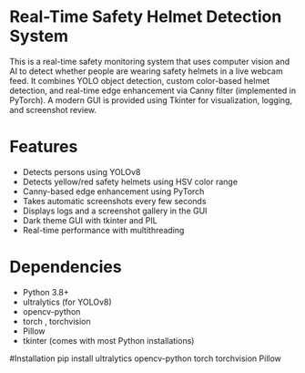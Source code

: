 # Real-Time Safety Helmet Detection System

This is a real-time safety monitoring system that uses computer vision and AI to detect whether people are wearing safety helmets in a live webcam feed. It combines YOLO object detection, custom color-based helmet detection, and real-time edge enhancement via Canny filter (implemented in PyTorch). A modern GUI is provided using Tkinter for visualization, logging, and screenshot review.

# Features

- Detects persons using YOLOv8
- Detects yellow/red safety helmets using HSV color range
- Canny-based edge enhancement using PyTorch
- Takes automatic screenshots every few seconds
- Displays logs and a screenshot gallery in the GUI
- Dark theme GUI with tkinter and PIL
- Real-time performance with multithreading

# Dependencies

- Python 3.8+
- ultralytics (for YOLOv8)
- opencv-python
- torch , torchvision
- Pillow
- tkinter (comes with most Python installations)

#Installation
pip install ultralytics opencv-python torch torchvision Pillow
